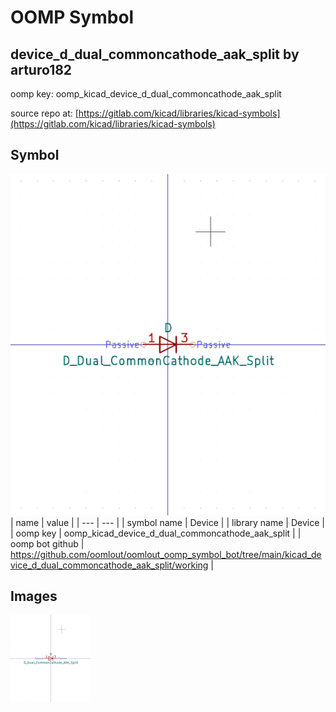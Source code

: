# OOMP Symbol  
## device_d_dual_commoncathode_aak_split  by arturo182  
  
oomp key: oomp_kicad_device_d_dual_commoncathode_aak_split  
  
source repo at: [https://gitlab.com/kicad/libraries/kicad-symbols](https://gitlab.com/kicad/libraries/kicad-symbols)  
## Symbol  
  
[![working.png](working_600.png)](working.png)  
| name | value | 
| --- | --- | 
| symbol name | Device | 
| library name | Device | 
| oomp key | oomp_kicad_device_d_dual_commoncathode_aak_split | 
| oomp bot github | https://github.com/oomlout/oomlout_oomp_symbol_bot/tree/main/kicad_device_d_dual_commoncathode_aak_split/working | 
## Images  
  
[![working.png](working_140.png)](working.png)  

